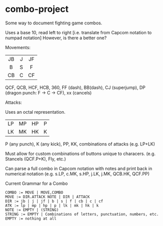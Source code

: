 combo-project
=============

Some way to document fighting game combos.

Uses a base 10, read left to right [i.e. translate from Capcom notation to numpad notation]
However, is there a better one?

Movements:

|     |     |     |
|:---:|:---:|:---:|
| JB  |  J  | JF  |
|  B  |  S  |  F  |
| CB  |  C  | CF  |

QCF, QCB, HCF, HCB, 360, FF (dash), BB(dash), CJ (superjump), DP (dragon punch: F -> C -> CF), xx (cancels)

Attacks:

Uses an octal representation.

|    |    |    |    |
|:--:|:--:|:--:|:--:|
| LP | MP | HP | P  |
| LK | MK | HK | K  |

P (any punch), K (any kick), PP, KK, combinations of attacks (e.g. LP+LK)

Must allow for custom combinations of buttons unique to characers. (e.g. Stancels (QCF.P+K), Fly, etc.)

Can parse a full combo in Capcom notation with notes and print back in numerical notation (e.g. s.LP, c.MK, s.HP, j.LK, j.MK, QCB.HK, QCF.PP)

Current Grammar for a Combo
```
COMBO := MOVE | MOVE,COMBO
MOVE := DIR.ATTACK NOTE | DIR | ATTACK
DIR := jb | j | jf | b | s | f | cb | c | cf
ATK := lp | mp | hp | p | lk | mk | hk | k
NOTE := EMPTY | (STRING)
STRING := EMPTY | Combinations of letters, punctuation, numbers, etc.
EMPTY := nothing at all
```
